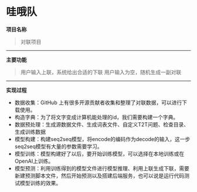 # 哇哦队

**项目名称**

> 对联项目

---

**主要功能**

> 用户输入上联，系统给出合适的下联
> 用户输入为空，随机生成一副对联
---

**实现过程**
 - 数据收集：GitHub 上有很多开源贡献者收集和整理了对联数据，可以进行下载使用。
 - 构造字典：为了将文字变成计算机能处理的id，我们需要构建一个字典。
 - 数据预处理：生成源数据文件、生成词表文件、自定义T2T问题、检查目录、生成训练数据
 - 模型构建：构建seq2seq模型，将encode的编码作为decode的输入，这一步seq2seq模型有大量的参数需要学习。
 - 模型训练：模型构建好了以后，要开始训练模型，可以选择在本地训练或在OpenAI上训练。
 - 模型预测：利用训练得到的模型文件进行模型推理、利用上联生成下联，需要新建预测脚本文件，然后开始预测以及搭建后端服务，也可以说是运行代码测试模型训练的效果。

